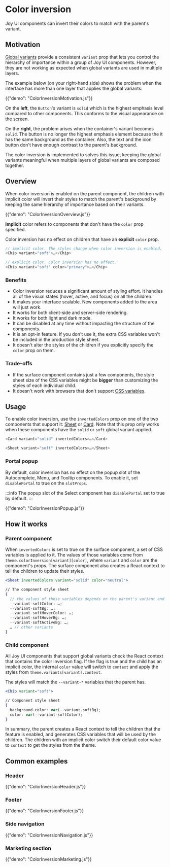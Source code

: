 # Color inversion

<p class="description">Joy UI components can invert their colors to match with the parent's variant.</p>

## Motivation

[Global variants](/joy-ui/main-features/global-variants/) provide a consistent `variant` prop that lets you control the hierarchy of importance within a group of Joy UI components. However, they are not working as expected when global variants are used in multiple layers.

The example below (on your right-hand side) shows the problem when the interface has more than one layer that applies the global variants:

{{"demo": "ColorInversionMotivation.js"}}

On the **left**, the `Button`'s variant is `solid` which is the highest emphasis level compared to other components.
This conforms to the visual appearance on the screen.

On the **right**, the problem arises when the container's variant becomes `solid`.
The button is no longer the highest emphasis element because the it has the same background as the container.
Also, the text and the icon button don't have enough contrast to the parent's background.

The color inversion is implemented to solves this issue, keeping the global variants meaningful when multiple layers of global variants are composed together.

## Overview

When color inversion is enabled on the parent component, the children with implicit color will invert their styles to match the parent's background by keeping the same hierarchy of importance based on their variants.

{{"demo": "ColorInversionOverview.js"}}

**Implicit** color refers to components that don't have the `color` prop specified.

Color inversion has no effect on children that have an **explicit** `color` prop.

```js
// implicit color. The styles change when color inversion is enabled.
<Chip variant="soft">…</Chip>

// explicit color. Color inversion has no effect.
<Chip variant="soft" color="primary">…</Chip>
```

### Benefits

- Color inversion reduces a significant amount of styling effort. It handles all of the visual states (hover, active, and focus) on all the children.
- It makes your interface scalable. New components added to the area will just work.
- It works for both client-side and server-side rendering.
- It works for both light and dark mode.
- It can be disabled at any time without impacting the structure of the components.
- It is an opt-in feature. If you don't use it, the extra CSS variables won't be included in the production style sheet.
- It doesn't alter the styles of the children if you explicitly specify the `color` prop on them.

### Trade-offs

- If the surface component contains just a few components, the style sheet size of the CSS variables might be **bigger** than customizing the styles of each individual child.
- It doesn't work with browsers that don't support [CSS variables](https://caniuse.com/css-variables).

## Usage

To enable color inversion, use the `invertedColors` prop on one of the two components that support it: [Sheet](/joy-ui/react-sheet/) or [Card](/joy-ui/react-card/).
Note that this prop only works when these components have the `solid` or `soft` global variant applied.

```js
<Card variant="solid" invertedColors>…</Card>

<Sheet variant="soft" invertedColors>…</Sheet>
```

### Portal popup

By default, color inversion has no effect on the popup slot of the Autocomplete, Menu, and Tooltip components.
To enable it, set `disablePortal` to true on the `slotProps`.

:::info
The popup slot of the Select component has `disablePortal` set to true by default.
:::

{{"demo": "ColorInversionPopup.js"}}

## How it works

### Parent component

When `invertedColors` is set to true on the surface component, a set of CSS variables is applied to it.
The values of those variables come from `theme.colorInversion[variant][color]`, where `variant` and `color` are the component's props.
The surface component also creates a React context to tell the children to update their styles.

```jsx
<Sheet invertedColors variant="solid" color="neutral">

// The component style sheet
{
  // the values of these variables depends on the parent's variant and color.
  --variant-softColor: …;
  --variant-softBg: …;
  --variant-softHoverColor: …;
  --variant-softHoverBg: …;
  --variant-softActiveBg: …;
  … // other variants
}
```

### Child component

All Joy UI components that support global variants check the React context that contains the color inversion flag.
If the flag is true and the child has an implicit color, the internal `color` value will switch to `context` and apply the styles from `theme.variants[variant].context`.

The styles will match the `--variant-*` variables that the parent has.

```jsx
<Chip variant="soft">

// Component style sheet
{
  background-color: var(--variant-softBg);
  color: var(--variant-softColor);
}
```

In summary, the parent creates a React context to tell the children that the feature is enabled, and generates CSS variables that will be used by the children.
The children with an implicit color switch their default color value to `context` to get the styles from the theme.

## Common examples

### Header

{{"demo": "ColorInversionHeader.js"}}

### Footer

{{"demo": "ColorInversionFooter.js"}}

### Side navigation

{{"demo": "ColorInversionNavigation.js"}}

### Marketing section

{{"demo": "ColorInversionMarketing.js"}}
